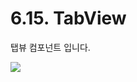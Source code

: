 # 6.15. TabView

탭뷰 컴포넌트 입니다.

![](https://github.com/asoosoft/spidergen-guidebook/tree/eeac9656bff5b368e79bf9dad544cae218642e17/assets/tabview-comp-00.png)

